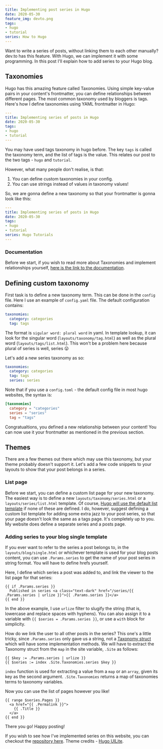 ```yaml
---
title: Implementing post series in Hugo
date: 2020-05-30
feature_img: devto.png
tags:
- hugo
- tutorial
series: How to Hugo
---
```


Want to write a series of posts, without linking them to each other manually? dev.to has this feature. With Hugo, we can implement it with some programming. In this post I'll explain how to add series to your Hugo blog.

## Taxonomies

Hugo has this amazing feature called Taxonomies. Using simple key-value pairs in your content's frontmatter, you can define relationships between different pages. The most common taxonomy used by bloggers is tags. Here's how I define taxonomies using YAML frontmatter in Hugo:

```yaml
---
title: Implementing series of posts in Hugo
date: 2020-05-30
tags:
- hugo
- tutorial
---
```

You may have used tags taxonomy in hugo before. The key `tags` is called the taxonomy term, and the list of tags is the value. This relates our post to the two tags - `hugo` and `tutorial`.

However, what many people don't realise, is that:
1. You can define custom taxonomies in your config.
2. You can use strings instead of values in taxonomy values!

So, we are gonna define a new taxonomy so that your frontmatter is gonna look like this:

```yaml
---
title: Implementing series of posts in Hugo
date: 2020-05-30
tags:
- hugo
- tutorial
series: Hugo Tutorials
---
```

### Documentation

Before we start, if you wish to read more about Taxonomies and implement relationships yourself, [here is the link to the documentation](https://gohugo.io/content-management/taxonomies/).

## Defining custom taxonomy

First task is to define a new taxonomy term. This can be done in the `config` file. Here I use an example of `config.yaml` file. The default configuration contains:

```yaml
taxonomies:
  category: categories
  tag: tags
```

The format is `sigular word: plural word` in yaml. In template lookup, it can look for the singular word (`layouts/taxonomy/tag.html`) as well as the plural word (`layouts/tags/list.html`). This won't be a problem here because plural of series is well, series 😛

Let's add a new series taxonomy as so:

```yaml
taxonomies:
  category: categories
  tag: tags
  series: series
```

Note that if you use a `config.toml` - the default config file in most hugo websites, the syntax is:

```toml
[taxonomies]
  category = "categories"
  series = "series"
  tag = "tags"
```

Congratualtions, you defined a new relationship between your content! You can now use it your frontmatter as mentioned in the previous section.

## Themes

There are a few themes out there which may use this taxonomy, but your theme probably doesn't support it. Let's add a few code snippets to your layouts to show that your post belongs in a series.

### List page

Before we start, you can define a custom list page for your new taxonomy. The easiest way is to define a new `layouts/taxonomy/series.html` or a `layouts/series/list.html` template. Of course, [Hugo will use the default list template](https://gohugo.io/templates/lookup-order/) if none of these are defined. I do, however, suggest defining a custom list template for adding some extra jazz to your post series, so that your page doesn't look the same as a tags page. It's completely up to you. My website does define a separate series and a posts page.

### Adding series to your blog single template

If you ever want to refer to the series a post belongs to, in the `layouts/blog/single.html` or whichever template is used for your blog posts content, you can use `.Params.series` to get the name of your post series in string format. You will have to define hrefs yourself.

Here, I define which series a post was added to, and link the viewer to the list page for that series:

```go-html-template
{{ if .Params.series }}
  Published in series <a class="text-dark" href="/series/{{ .Params.series | urlize }}">{{ .Params.series }}</a>
{{ end }}
```

In the above example, I use `urlize` filter to slugify the string (that is, lowercase and replace spaces with hyphens). You can also assign it to a variable with `{{ $series = .Params.series }}`, or use a `with` block for simplicity.

How do we link the user to all other posts in the series? This one's a little tricky, since `.Params.series` only gave us a string, not a [Taxonomy struct](https://gohugo.io/variables/taxonomy/) which will have some implementation methods. We will have to extract the Taxonomy struct from the `map` in the site variable, `.Site` as follows:

```go-html-template
{{ $key := .Params.series | urlize }}
{{ $series := index .Site.Taxonomies.series $key }}
```

`index` function is used for extracting a value from a `map` or an `array`, given its key as the second argument. `.Site.Taxonomies` returns a map of taxonomies terms to taxonomy variables.

Now you can use the list of pages however you like!

```go-html-template
{{ range $series.Pages }}
  <a href="{{ .Permalink }}">
    {{ .Title }}
  </a>
{{ end }}
```

There you go! Happy posting!

If you wish to see how I've implemented series on this website, you can checkout the [repository here](https://github.com/vixrant/personal-website). Theme credits - [Hugo UILite](https://themes.gohugo.io/hugo-uilite/).
